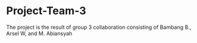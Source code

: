# Project-Team-3
The project is the result of group 3 collaboration consisting of Bambang B., Arsel W, and M. Abiansyah
